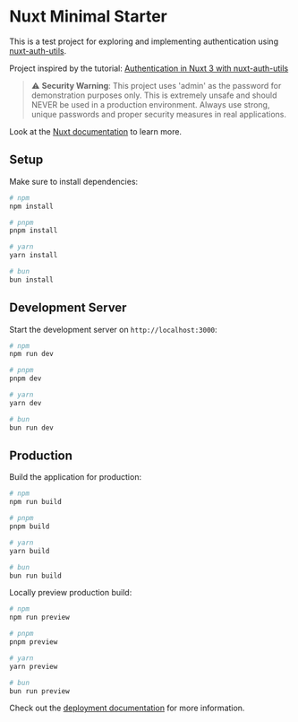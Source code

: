 # Nuxt Minimal Starter

This is a test project for exploring and implementing authentication using [nuxt-auth-utils](https://github.com/atinux/nuxt-auth-utils).

Project inspired by the tutorial: [Authentication in Nuxt 3 with nuxt-auth-utils](https://www.youtube.com/watch?v=jEfTI1N9Mm8)

> ⚠️ **Security Warning**: This project uses 'admin' as the password for demonstration purposes only. This is extremely unsafe and should NEVER be used in a production environment. Always use strong, unique passwords and proper security measures in real applications.

Look at the [Nuxt documentation](https://nuxt.com/docs/getting-started/introduction) to learn more.

## Setup

Make sure to install dependencies:

```bash
# npm
npm install

# pnpm
pnpm install

# yarn
yarn install

# bun
bun install
```

## Development Server

Start the development server on `http://localhost:3000`:

```bash
# npm
npm run dev

# pnpm
pnpm dev

# yarn
yarn dev

# bun
bun run dev
```

## Production

Build the application for production:

```bash
# npm
npm run build

# pnpm
pnpm build

# yarn
yarn build

# bun
bun run build
```

Locally preview production build:

```bash
# npm
npm run preview

# pnpm
pnpm preview

# yarn
yarn preview

# bun
bun run preview
```

Check out the [deployment documentation](https://nuxt.com/docs/getting-started/deployment) for more information.
